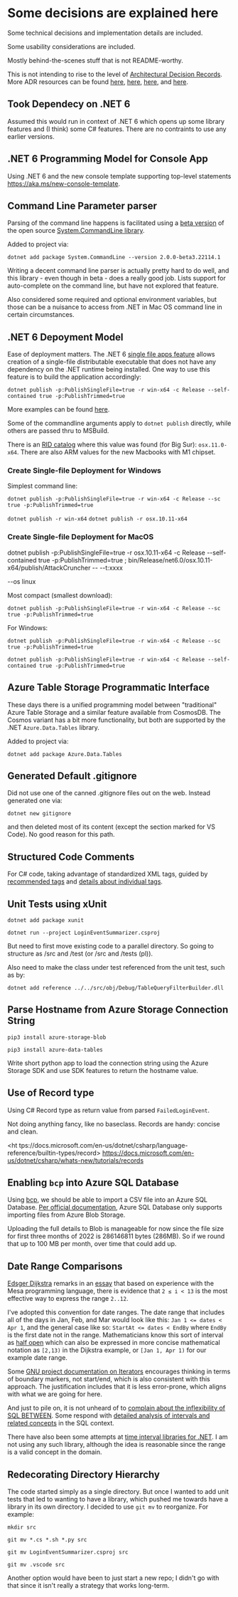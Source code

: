 # Some decisions are explained here

Some technical decisions and implementation details are included.

Some usability considerations are included.

Mostly behind-the-scenes stuff that is not README-worthy.

This is not intending to rise to the level of [Architectural Decision Records](https://adr.github.io). More ADR resources can be found [here](https://resources.sei.cmu.edu/asset_files/Presentation/2017_017_001_497746.pdf), [here](https://openpracticelibrary.com/practice/architectural-decision-records-adr/), [here](https://thinkrelevance.com/blog/2011/11/15/documenting-architecture-decisions), and [here](https://www.redhat.com/architect/architecture-decision-records).

## Took Dependecy on .NET 6

Assumed this would run in context of .NET 6 which opens up some library features and (I think) some C# features. There are no contraints to use any earlier versions.

## .NET 6 Programming Model for Console App

Using .NET 6 and the new console template supporting top-level statements <https://aka.ms/new-console-template>.

## Command Line Parameter parser

Parsing of the command line happens is facilitated using a [beta version](https://www.nuget.org/packages/System.CommandLine) of the open source [System.CommandLine library](<https://github.com/dotnet/command-line-api>).

Added to project via:

`dotnet add package System.CommandLine --version 2.0.0-beta3.22114.1`

Writing a decent command line parser is actually pretty hard to do well, and this library - even though in beta - does a really good job. Lists support for auto-complete on the command line, but have not explored that feature.

Also considered some required and optional environment variables, but those can be a nuisance to access from .NET in Mac OS command line in certain circumstances.

## .NET 6 Depoyment Model

Ease of deployment matters. The .NET 6 [single file apps feature](https://docs.microsoft.com/dotnet/core/tools/dotnet-publish#arguments) allows creation of a single-file distributable executable that does not have any dependency on the .NET runtime being installed. One way to use this feature is to build the application accordingly:

`dotnet publish -p:PublishSingleFile=true -r win-x64 -c Release --self-contained true -p:PublishTrimmed=true`

More examples can be found [here](https://github.com/dotnet/designs/blob/main/accepted/2020/single-file/design.md).

Some of the commandline arguments apply to `dotnet publish` directly, while others are passed thru to MSBuild.

There is an [RID catalog](https://docs.microsoft.com/dotnet/core/rid-catalog) where this value was found (for Big Sur): `osx.11.0-x64`. There are also ARM values for the new Macbooks with M1 chipset.

### Create Single-file Deployment for Windows

Simplest command line:

   `dotnet publish -p:PublishSingleFile=true -r win-x64 -c Release --sc true -p:PublishTrimmed=true`

   `dotnet publish -r win-x64`
   `dotnet publish -r osx.10.11-x64`

### Create Single-file Deployment for MacOS

dotnet publish -p:PublishSingleFile=true -r osx.10.11-x64 -c Release --self-contained true -p:PublishTrimmed=true ; bin/Release/net6.0/osx.10.11-x64/publish/AttackCruncher -- --t:xxxx

--os linux

Most compact (smallest download):

   `dotnet publish -p:PublishSingleFile=true -r win-x64 -c Release --sc true -p:PublishTrimmed=true`

For Windows:

   `dotnet publish -p:PublishSingleFile=true -r win-x64 -c Release --sc true -p:PublishTrimmed=true`

   `dotnet publish -p:PublishSingleFile=true -r win-x64 -c Release --self-contained true -p:PublishTrimmed=true`

## Azure Table Storage Programmatic Interface

These days there is a unified programming model between "traditional" Azure Table Storage and a similar feature available from CosmosDB. The Cosmos variant has a bit more functionality, but both are supported by the .NET `Azure.Data.Tables` library.

Added to project via:

   `dotnet add package Azure.Data.Tables`

## Generated Default .gitignore

Did not use one of the canned .gitignore files out on the web. Instead generated one via:

   `dotnet new gitignore`

and then deleted most of its content (except the section marked for VS Code). No good reason for this path.

## Structured Code Comments

For C# code, taking advantage of standardized XML tags, guided by [recommended tags](https://docs.microsoft.com/dotnet/csharp/language-reference/xmldoc/recommended-tags) and [details about individual tags](https://docs.microsoft.com/dotnet/csharp/language-reference/language-specification/documentation-comments).

## Unit Tests using xUnit

   `dotnet add package xunit`

   `dotnet run --project LoginEventSummarizer.csproj`

But need to first move existing code to a parallel directory. So going to structure as /src and /test (or /src and /tests (pl)).

Also need to make the class under test referenced from the unit test, such as by:

   `dotnet add reference ../../src/obj/Debug/TableQueryFilterBuilder.dll`

## Parse Hostname from Azure Storage Connection String

   `pip3 install azure-storage-blob`

   `pip3 install azure-data-tables`

Write short python app to load the connection string using the Azure Storage SDK and use SDK features to return the hostname value.

## Use of Record type

Using C# Record type as return value from parsed `FailedLoginEvent`.

Not doing anything fancy, like no baseclass. Records are handy: concise and clean.

<ht tps://docs.microsoft.com/en-us/dotnet/csharp/language-reference/builtin-types/record>
<https://docs.microsoft.com/en-us/dotnet/csharp/whats-new/tutorials/records>

## Enabling `bcp` into Azure SQL Database

Using [bcp](https://docs.microsoft.com/azure/azure-sql/load-from-csv-with-bcp), we should be able to import a CSV file into an Azure SQL Database. [Per official documentation](https://docs.microsoft.com/sql/t-sql/statements/bulk-insert-transact-sql?view=sql-server-ver15#format--csv), Azure SQL Database only supports importing files from Azure Blob Storage.

Uploading the full details to Blob is manageable for now since the file size for first three months of 2022 is 286146811 bytes (286MB). So if we round that up to 100 MB per month, over time that could add up.

## Date Range Comparisons

[Edsger Dijkstra](https://en.wikipedia.org/wiki/Edsger_W._Dijkstra) remarks in an [essay](https://www.cs.utexas.edu/users/EWD/transcriptions/EWD08xx/EWD831.html) that based on experience with the Mesa programming language, there is evidence that `2 ≤ i < 13` is the most effective way to express the range `2..12`.

I've adopted this convention for date ranges. The date range that includes all of the days in Jan, Feb, and Mar would look like this: `Jan 1 <= dates < Apr 1`, and the general case like so: `StartAt <= dates < EndBy` where `EndBy` is the first date not in the range. Mathematicians know this sort of interval as [half open](https://en.wikipedia.org/wiki/Interval_(mathematics)) which can also be expressed in more concise mathematical notation as `[2,13)` in the Dijkstra example, or `[Jan 1, Apr 1)` for our example date range.

Some [GNU project documentation on Iterators](https://gcc.gnu.org/onlinedocs/libstdc++/manual/iterators.html#iterators.predefined.end) encourages thinking in terms of boundary markers, not start/end, which is also consistent with this approach. The justification includes that it is less error-prone, which aligns with what we are going for here.

And just to pile on, it is not unheard of to [complain about the inflexibility of SQL BETWEEN](https://softwareengineering.stackexchange.com/questions/160191/why-is-sqls-between-inclusive-rather-than-half-open). Some respond with [detailed analysis of intervals and related concepts](https://www.sqlservercentral.com/articles/intervals-part-1-definitions-and-terms) in the SQL context.

There have also been some attempts at [time interval libraries for .NET](https://www.codeproject.com/Articles/168662/Time-Period-Library-for-NET). I am not using any such library, although the idea is reasonable since the range is a valid concept in the domain.

## Redecorating Directory Hierarchy

The code started simply as a single directory. But once I wanted to add unit tests that led to wanting to have a library, which pushed me towards have a library in its own directory. I decided to use `git mv` to reorganize. For example:

   `mkdir src`

   `git mv *.cs *.sh *.py src`

   `git mv LoginEventSummarizer.csproj src`

   `git mv .vscode src`

Another option would have been to just start a new repo; I didn't go with that since it isn't really a strategy that works long-term.
